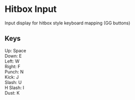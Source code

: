 # Hitbox Input
Input display for hitbox style keyboard mapping (GG buttons)

## Keys
Up: Space  
Down: E  
Left: W  
Right: F  
Punch: N  
Kick: J  
Slash: U  
H Slash: I  
Dust: K  
